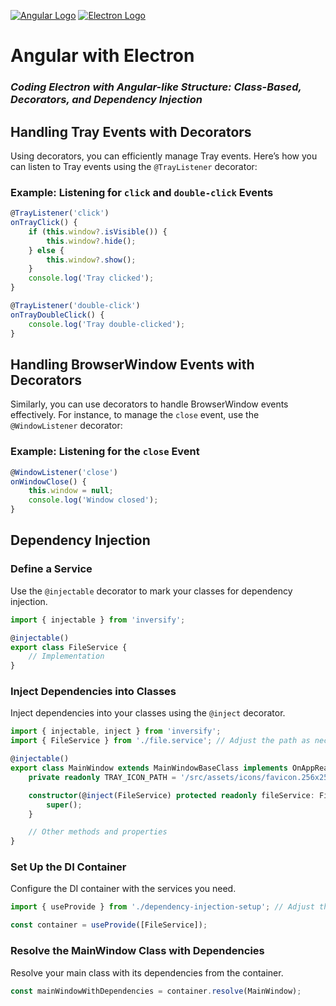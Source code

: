 [![Angular Logo](https://www.vectorlogo.zone/logos/angular/angular-icon.svg)](https://angular.io/) [![Electron Logo](https://www.vectorlogo.zone/logos/electronjs/electronjs-icon.svg)](https://electronjs.org/)


# **Angular with Electron**
### ***Coding Electron with Angular-like Structure: Class-Based, Decorators, and Dependency Injection***
## Handling Tray Events with Decorators

Using decorators, you can efficiently manage Tray events. Here’s how you can listen to Tray events using the `@TrayListener` decorator:
### Example: Listening for `click` and `double-click` Events

```typescript
@TrayListener('click')
onTrayClick() { 
    if (this.window?.isVisible()) {
        this.window?.hide();
    } else {
        this.window?.show();
    }
    console.log('Tray clicked');
}

@TrayListener('double-click')
onTrayDoubleClick() {
    console.log('Tray double-clicked');
}
```
## Handling BrowserWindow Events with Decorators

Similarly, you can use decorators to handle BrowserWindow events effectively. For instance, to manage the `close` event, use the `@WindowListener` decorator:
### Example: Listening for the `close` Event

```typescript
@WindowListener('close')
onWindowClose() {
    this.window = null;
    console.log('Window closed');
}
```
## Dependency Injection

### Define a Service

Use the `@injectable` decorator to mark your classes for dependency injection.

```typescript
import { injectable } from 'inversify';

@injectable()
export class FileService {
    // Implementation
}
```
### Inject Dependencies into Classes

Inject dependencies into your classes using the `@inject` decorator.

```typescript
import { injectable, inject } from 'inversify';
import { FileService } from './file.service'; // Adjust the path as necessary

@injectable()
export class MainWindow extends MainWindowBaseClass implements OnAppReady {
    private readonly TRAY_ICON_PATH = '/src/assets/icons/favicon.256x256.png';

    constructor(@inject(FileService) protected readonly fileService: FileService) {
        super();
    }

    // Other methods and properties
}
```
### Set Up the DI Container

Configure the DI container with the services you need.

```typescript
import { useProvide } from './dependency-injection-setup'; // Adjust the path as necessary

const container = useProvide([FileService]);
```
### Resolve the MainWindow Class with Dependencies

Resolve your main class with its dependencies from the container.

```typescript
const mainWindowWithDependencies = container.resolve(MainWindow);
``` 

